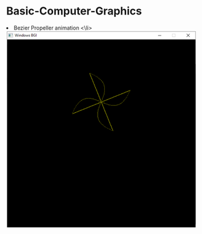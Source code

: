 # Basic-Computer-Graphics
<li>
  Bezier Propeller animation
  <img src="besierPropeller.PNG"
     alt="Besier Propellerr icon"
     style="float: left; margin-right: 10px;" />
<\li>
